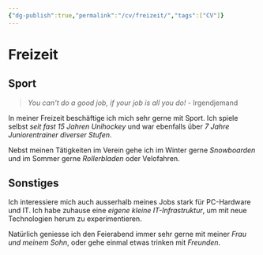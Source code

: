 ```yaml
---
{"dg-publish":true,"permalink":"/cv/freizeit/","tags":["CV"]}
---
```



# Freizeit

## Sport

> *You can't do a good job, if your job is all you do!*
> \- Irgendjemand

In meiner Freizeit beschäftige ich mich sehr gerne mit Sport. Ich spiele selbst *seit fast 15 Jahren Unihockey* und war ebenfalls über *7 Jahre Juniorentrainer diverser Stufen*.

Nebst meinen Tätigkeiten im Verein gehe ich im Winter gerne *Snowboarden* und im Sommer gerne *Rollerbladen* oder Velofahren.

## Sonstiges

Ich interessiere mich auch ausserhalb meines Jobs stark für PC-Hardware und IT. Ich habe zuhause eine *eigene kleine IT-Infrastruktur*, um mit neue Technologien herum zu experimentieren.

Natürlich geniesse ich den Feierabend immer sehr gerne mit meiner *Frau und meinem Sohn*, oder gehe einmal etwas trinken mit *Freunden*.
